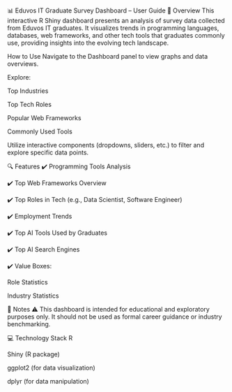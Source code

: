 📊 Eduvos IT Graduate Survey Dashboard – User Guide
📝 Overview
This interactive R Shiny dashboard presents an analysis of survey data collected from Eduvos IT graduates. It visualizes trends in programming languages, databases, web frameworks, and other tech tools that graduates commonly use, providing insights into the evolving tech landscape.

How to Use
Navigate to the Dashboard panel to view graphs and data overviews.

Explore:

Top Industries

Top Tech Roles

Popular Web Frameworks

Commonly Used Tools

Utilize interactive components (dropdowns, sliders, etc.) to filter and explore specific data points.

🔍 Features
✔️ Programming Tools Analysis

✔️ Top Web Frameworks Overview

✔️ Top Roles in Tech (e.g., Data Scientist, Software Engineer)

✔️ Employment Trends

✔️ Top AI Tools Used by Graduates

✔️ Top AI Search Engines

✔️ Value Boxes:

Role Statistics

Industry Statistics

📝 Notes
⚠️ This dashboard is intended for educational and exploratory purposes only.
It should not be used as formal career guidance or industry benchmarking.

💻 Technology Stack
R

Shiny (R package)

ggplot2 (for data visualization)

dplyr (for data manipulation)
